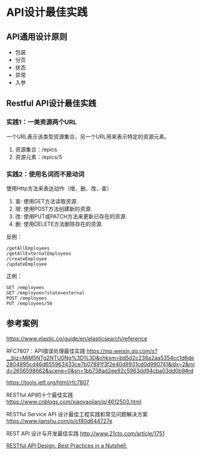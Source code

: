 # API设计最佳实践

## API通用设计原则

- 包装
- 分页
- 状态
- 异常
- 入参

## Restful API设计最佳实践

### 实践1：一类资源两个URL

一个URL表示该类型资源集合，另一个URL用来表示特定的资源元素。

1. 资源集合：/epics
2. 资源元素：/epics/5

### 实践2：使用名词而不是动词

使用Http方法来表达动作（增、删、改、查）

1. 查: 使用GET方法读取资源.
2. 增: 使用POST方法创建新的资源.
3. 改: 使用PUT或PATCH方法来更新已存在的资源.
4. 删: 使用DELETE方法删除存在的资源.

反例：

```
/getAllEmployees
/getAllExternalEmployees
/createEmployee
/updateEmployee
```

正例：

```
GET /employees
GET /employees?state=external
POST /employees
PUT /employees/56
```

## 参考案例

https://www.elastic.co/guide/en/elasticsearch/reference

RFC7807：API错误处理最佳实践 https://mp.weixin.qq.com/s?__biz=MjM5NTg2NTU0Ng%3D%3D&chksm=bd5d2c238a2aa5354cc1d6de2804895cd46d655963433ce7b07891f3f2e40d9931cd0d990741&idx=2&mid=2656598662&scene=0&sn=1bb738ad2ee92c5963dd94cba03dd0b9#rd

https://tools.ietf.org/html/rfc7807

RESTful API的十个最佳实践  https://www.cnblogs.com/xiaoyaojian/p/4612503.html

RESTful Service API 设计最佳工程实践和常见问题解决方案 https://www.jianshu.com/p/cf80d644727e

REST API 设计与开发最佳实践 http://www.21cto.com/article/1751

[RESTful API Design. Best Practices in a Nutshell.](https://phauer.com/2015/restful-api-design-best-practices/)
